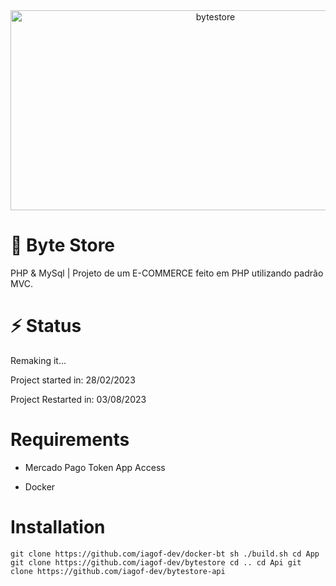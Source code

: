 
<div align="center">
<img src="https://socialify.git.ci/iagof-dev/bytestore/image?description=1&font=Inter&language=1&name=1&pattern=Solid&theme=Auto" alt="bytestore" width="640" height="320" />
</div>

# 🛒 Byte Store
PHP & MySql | Projeto de um E-COMMERCE feito em PHP utilizando padrão MVC.

# ⚡ Status
Remaking it...

Project started in: 28/02/2023

Project Restarted in: 03/08/2023

# Requirements

- Mercado Pago Token App Access

- Docker


# Installation
`
git clone https://github.com/iagof-dev/docker-bt
sh ./build.sh
cd App
git clone https://github.com/iagof-dev/bytestore
cd ..
cd Api
git clone https://github.com/iagof-dev/bytestore-api
`
